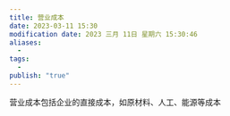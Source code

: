 ```yaml
---
title: 营业成本
date: 2023-03-11 15:30
modification date: 2023 三月 11日 星期六 15:30:46
aliases:
  - 
tags:
  - 
publish: "true"
---
```


营业成本包括企业的直接成本，如原材料、人工、能源等成本
